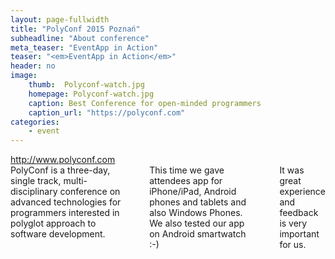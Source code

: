 ```yaml
---
layout: page-fullwidth
title: "PolyConf 2015 Poznań"
subheadline: "About conference"
meta_teaser: "EventApp in Action"
teaser: "<em>EventApp in Action</em>"
header: no
image:
    thumb:  Polyconf-watch.jpg
    homepage: Polyconf-watch.jpg
    caption: Best Conference for open-minded programmers
    caption_url: "https://polyconf.com"
categories:
    - event
---
```

<div class="row">

<div class="medium-4 medium-push-8 columns" markdown="1">
<div class="panel radius" markdown="1">
<a href="http://www.polyconf.com">http://www.polyconf.com</a>
</div>
</div><!-- /.medium-4.columns -->

<div class="medium-8 medium-pull-4 columns" markdown="1">

<div>
PolyConf is a three-day, single track, multi-disciplinary conference on advanced technologies
for programmers interested in polyglot approach to software development.
</div>
<br>
<div>
This time we gave attendees app for iPhone/iPad, Android phones and tablets and also Windows Phones. We also tested our app on Android smartwatch :-)
</div>
<br>
<div>
It was great experience and feedback is very important for us.
</div>

</div><!-- /.medium-8.columns -->
</div><!-- /.row -->
